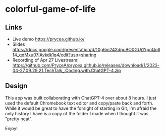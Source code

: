 # colorful-game-of-life

## Links
* Live demo https://prycea.github.io/
* Slides https://docs.google.com/presentation/d/1Xg6m24XdpuBO0GUj1YpnQqIl14_qqMxu07IAvkdk1q4/edit?usp=sharing
* Recording of Apr 27 Livestream: https://github.com/PryceA/prycea.github.io/releases/download/1/2023-04-27.09.29.21.TechTalk_.Coding.with.ChatGPT-4.zip

## Design
This app was built collaborating with ChatGPT-4 over about 8 hours. I just used the default Chromebook text editor and copy/paste back and forth. While it would be great to have the forsight of starting in Git, I'm afraid the only history I have is a copy of the folder I made when I thought it was "pretty neat".

Enjoy!
